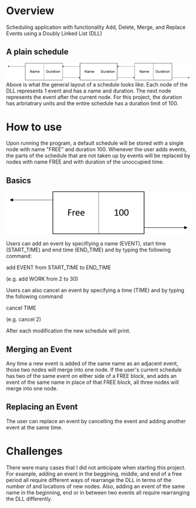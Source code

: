 # Overview
Scheduling application with functionality Add, Delete, Merge, and Replace Events using a Doubly Linked List (DLL)

## A plain schedule
![](img/ListExample.png)
Above is what the general layout of a schedule looks like. Each node of the DLL represents 1 event and has a name and duration. The next node represents the event after the current node. For this project, the duration has arbriatrary units and the entire schedule has a duration limit of 100.

# How to use

Upon running the program, a default schedule will be stored with a single node with name "FREE" and duration 100. Whenever the user adds events, the parts of the schedule that are not taken up by events will be replaced by nodes with name FREE and with duration of the unoccupied time.

## Basics

![](img/free.png)

Users can add an event by specifiying a name (EVENT), start time (START_TIME) and end time (END_TIME) and by typing the following command:

add EVENT from START_TIME to END_TIME

(e.g. add WORK from 2 to 30)

Users can also cancel an event by specifying a time (TIME) and by typing the following command

cancel TIME

(e.g. cancel 2)

After each modification the new schedule will print.

## Merging an Event
Any time a new event is added of the same name as an adjacent event, those two nodes will merge into one node. If the user's current schedule has two of the same event on either side of a FREE block, and adds an event of the same name in place of that FREE block, all three nodes will merge into one node.

## Replacing an Event
The user can replace an event by cancelling the event and adding another event at the same time.

# Challenges

There were many cases that I did not anticipate when starting this project. For example, adding an event in the beggining, middle, and end of a free period all require different ways of rearrange the DLL in terms of the number of and locations of new nodes. Also, adding an event of the same name in the beginning, end or in between two events all require rearranging the DLL differently.
